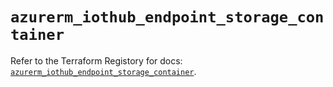 # `azurerm_iothub_endpoint_storage_container`

Refer to the Terraform Registory for docs: [`azurerm_iothub_endpoint_storage_container`](https://www.terraform.io/docs/providers/azurerm/r/iothub_endpoint_storage_container).
